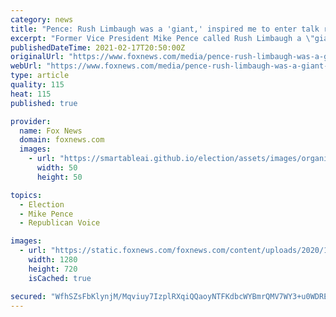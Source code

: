 ```yaml
---
category: news
title: "Pence: Rush Limbaugh was a 'giant,' inspired me to enter talk radio"
excerpt: "Former Vice President Mike Pence called Rush Limbaugh a \"giant\" who inspired Pence to enter talk radio in the 1990s, a move that helped lead to a successful political career."
publishedDateTime: 2021-02-17T20:50:00Z
originalUrl: "https://www.foxnews.com/media/pence-rush-limbaugh-was-a-giant-inspired-me-to-enter-talk-radio"
webUrl: "https://www.foxnews.com/media/pence-rush-limbaugh-was-a-giant-inspired-me-to-enter-talk-radio"
type: article
quality: 115
heat: 115
published: true

provider:
  name: Fox News
  domain: foxnews.com
  images:
    - url: "https://smartableai.github.io/election/assets/images/organizations/foxnews.com-50x50.jpg"
      width: 50
      height: 50

topics:
  - Election
  - Mike Pence
  - Republican Voice

images:
  - url: "https://static.foxnews.com/foxnews.com/content/uploads/2020/12/AP20345748440994-e1608233075751.jpg"
    width: 1280
    height: 720
    isCached: true

secured: "WfhSZsFbKlynjM/Mqviuy7IzplRXqiQQaoyNTFKdbcWYBmrQMV7WY3+u0WDREKRtlLYc6RlGlSpYdAf2sMqx27P10c8LA+p2JPWF/SQgX36f0T7R0Z1hxhugRKZHUTyJNhhY/MlYAUS+0XpnetGkuUbprqy6E2Ca3pLYbulZJF7R/X7ZOT7mfNg2Scc4HyyMBmJdNfCUEQmFQBv4z+BS5VsWFeftdnau1FmK0KeZr3GebtH/fqy017Wu26oVPLSpdUl88XcYPcWhZSLaxhSP9U6YxmaZpE2XAnWHSZHi8h9HeAdvnj8mBmQ04lKbfq+R0bTwMoR6yS+DWtJYGWLf4H9ocIMGT9V7I8QObrY5aXI=;9vneCVIPkQExS6WMiTSoDQ=="
---
```


